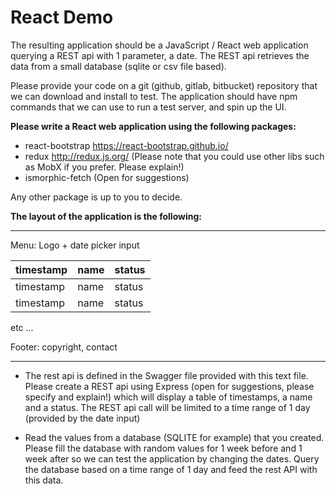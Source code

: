 React Demo
==========

The resulting application should be a JavaScript / React web application querying a REST api with 1 parameter, a date.
The REST api retrieves the data from a small database (sqlite or csv file based).

Please provide your code on a git (github, gitlab, bitbucket) repository that we can download and install to test.
The application should have npm commands that we can use to run a test server, and spin up the UI.

**Please write a React web application using the following packages:**
- react-bootstrap https://react-bootstrap.github.io/
- redux http://redux.js.org/   (Please note that you could use other libs such as MobX if you prefer. Please explain!)
- ismorphic-fetch  (Open for suggestions)

Any other package is up to you to decide.

**The layout of the application is the following:**
______________________________________
Menu: Logo + date picker input

timestamp | name | status 
--------- | ---- | ------
timestamp | name | status 
timestamp | name | status 
etc ...

Footer: copyright, contact
_____________________________________

- The rest api is defined in the Swagger file provided with this text file.
Please create a REST api using Express (open for suggestions, please specify and explain!) which will display a table of timestamps, a name and a status.
The REST api call will be limited to a time range of 1 day (provided by the date input)

- Read the values from a database (SQLITE for example) that you created. 
Please fill the database with random values for 1 week before and 1 week after so we can test the application by changing the dates.
Query the database based on a time range of 1 day and feed the rest API with this data.
